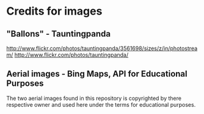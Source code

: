 Credits for images
==================

"Ballons" - Tauntingpanda
-------------------------
http://www.flickr.com/photos/tauntingpanda/3561698/sizes/z/in/photostream/
http://www.flickr.com/photos/tauntingpanda/

Aerial images - Bing Maps, API for Educational Purposes
-------------------------------------------------------
The two aerial images found in this repository is copyrighted by there
respective owner and used here under the terms for educational purposes.
